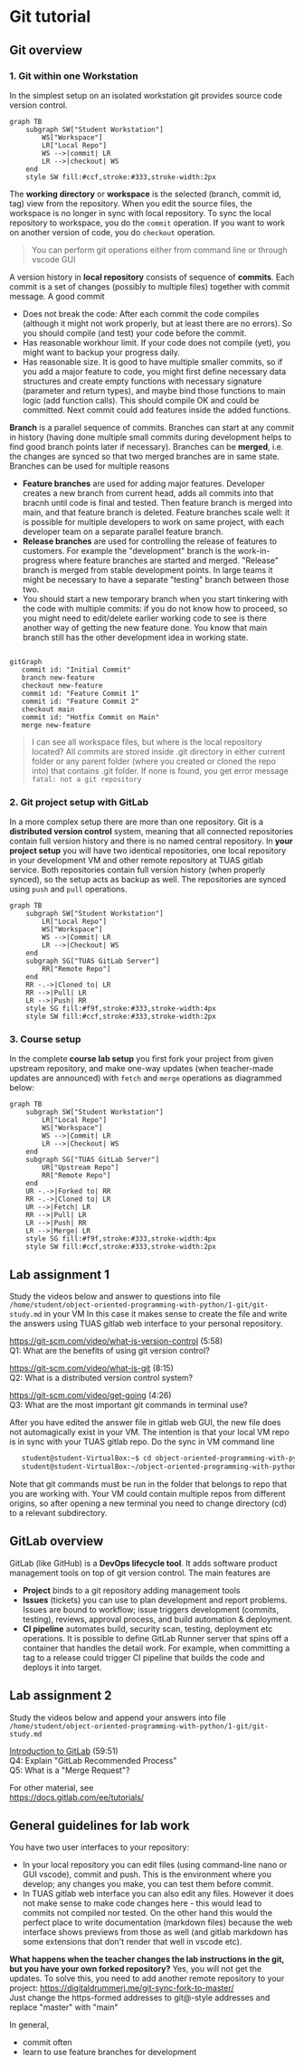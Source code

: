 # Git tutorial

## Git overview

### 1. Git within one Workstation

In the simplest setup on an isolated workstation git provides source code version control. 

```mermaid
graph TB
    subgraph SW["Student Workstation"]
        WS["Workspace"]
        LR["Local Repo"]
        WS -->|commit| LR
        LR -->|checkout| WS
    end
    style SW fill:#ccf,stroke:#333,stroke-width:2px
```
The <b>working directory</b> or <b>workspace</b> is the selected (branch, commit id, tag) view from the repository. When you edit the source files, the workspace is no longer in sync with local repository. To sync the local repository to workspace, you do the `commit` operation. If you want to work on another version of code, you do `checkout` operation.

> You can perform git operations either from command line or through vscode GUI

A version history in <b>local repository</b> consists of sequence of <b>commits</b>. Each commit is a set of changes (possibly to multiple files) together with commit message. A good commit  
- Does not break the code: After each commit the code compiles (although it might not work properly, but at least there are no errors). So you should compile (and test) your code before the commit.
- Has reasonable workhour limit. If your code does not compile (yet), you might want to backup your progress daily.
- Has reasonable size. It is good to have multiple smaller commits, so if you add a major feature to code, you might first define necessary data structures and create empty functions with necessary signature (parameter and return types), and maybe bind those functions to main logic (add function calls). This should compile OK and could be committed. Next commit could add features inside the added functions.  

<b>Branch</b> is a parallel sequence of commits. Branches can start at any commit in history (having done multiple small commits during development helps to find good branch points later if necessary). Branches can be <b>merged</b>, i.e. the changes are synced so that two merged branches are in same state. Branches can be used for multiple reasons
- <b>Feature branches</b> are used for adding major features. Developer creates a new branch from current head, adds all commits into that bracnh until code is final and tested. Then feature branch is merged into main, and that feature branch is deleted. Feature branches scale well: it is possible for multiple developers to work on same project, with each developer team on a separate parallel feature branch.
- <b>Release branches</b> are used for controlling the release of features to customers. For example the "development" branch is the work-in-progress where feature branches are started and merged. "Release" branch is merged from stable development points. In large teams it might be necessary to have a separate "testing" branch between those two.
- You should start a new temporary branch when you start tinkering with the code with multiple commits: if you do not know how to proceed, so you might need to edit/delete earlier working code to see is there another way of getting the new feature done. You know that main branch still has the other development idea in working state.
```mermaid

gitGraph
   commit id: "Initial Commit"
   branch new-feature
   checkout new-feature
   commit id: "Feature Commit 1"
   commit id: "Feature Commit 2"
   checkout main
   commit id: "Hotfix Commit on Main"
   merge new-feature
```

> I can see all workspace files, but where is the local repository located? All commits are stored inside .git directory in either current folder or any parent folder (where you created or cloned the repo into) that contains .git folder. If none is found, you get error message `fatal: not a git repository`

### 2. Git project setup with GitLab

In a more complex setup there are more than one repository. Git is a <b>distributed version control</b> system, meaning that all connected repositories contain full version history and there is no named central repository. In <b>your project setup</b> you will have two identical repositories, one local repository in your development VM and other remote repository at TUAS gitlab service. Both repositories contain full version history (when properly synced), so the setup acts as backup as well.
The repositories are synced using `push` and `pull` operations.

```mermaid
graph TB
    subgraph SW["Student Workstation"]
        LR["Local Repo"]
        WS["Workspace"]
        WS -->|Commit| LR
        LR -->|Checkout| WS
    end
    subgraph SG["TUAS GitLab Server"]
        RR["Remote Repo"]
    end
    RR -.->|Cloned to| LR
    RR -->|Pull| LR
    LR -->|Push| RR
    style SG fill:#f9f,stroke:#333,stroke-width:4px
    style SW fill:#ccf,stroke:#333,stroke-width:2px
```

### 3. Course setup

In the complete <b>course lab setup</b> you first fork your project from given upstream repository, and make one-way updates (when teacher-made updates are announced) with `fetch` and `merge` operations as diagrammed below:
```mermaid
graph TB
    subgraph SW["Student Workstation"]
        LR["Local Repo"]
        WS["Workspace"]
        WS -->|Commit| LR
        LR -->|Checkout| WS
    end
    subgraph SG["TUAS GitLab Server"]
        UR["Upstream Repo"]
        RR["Remote Repo"]
    end
    UR -.->|Forked to| RR
    RR -.->|Cloned to| LR
    UR -->|Fetch| LR
    RR -->|Pull| LR
    LR -->|Push| RR
    LR -->|Merge| LR
    style SG fill:#f9f,stroke:#333,stroke-width:4px
    style SW fill:#ccf,stroke:#333,stroke-width:2px
```


## Lab assignment 1

Study the videos below and answer to questions into file `/home/student/object-oriented-programming-with-python/1-git/git-study.md` in your VM
In this case it makes sense to create the file and write the answers using TUAS gitlab web interface to your personal repository. 

https://git-scm.com/video/what-is-version-control (5:58)  
Q1: What are the benefits of using git version control?

https://git-scm.com/video/what-is-git (8:15)  
Q2: What is a distributed version control system?

https://git-scm.com/video/get-going (4:26)  
Q3: What are the most important git commands in terminal use?

After you have edited the answer file in gitlab web GUI, the new file does not automagically exist in your VM. The intention is that your local VM repo is in sync with your TUAS gitlab repo. Do the sync in VM command line
```bash
   student@student-VirtualBox:~$ cd object-oriented-programming-with-python
   student@student-VirtualBox:~/object-oriented-programming-with-python$ git pull
```
Note that git commands must be run in the folder that belongs to repo that you are working with. Your VM could contain multiple repos from different origins, so after opening a new terminal you need to change directory (cd) to a relevant subdirectory.

## GitLab overview

GitLab (like GitHub) is a <b>DevOps lifecycle tool</b>. It adds software product management tools on top of git version control. The main features are
- <b>Project</b> binds to a git repository adding management tools
- <b>Issues</b> (tickets) you can use to plan development and report problems. Issues are bound to workflow; issue triggers development (commits, testing), reviews, approval process, and build automation & deployment.
- <b>CI pipeline</b> automates build, security scan, testing, deployment etc operations. It is possible to define GitLab Runner server that spins off a container that handles the detail work. For example, when committing a tag to a release could trigger CI pipeline that builds the code and deploys it into target.

## Lab assignment 2

Study the videos below and append your answers into file `/home/student/object-oriented-programming-with-python/1-git/git-study.md`  

[Introduction to GitLab](https://youtu.be/_4SmIyQ5eis?t=90) (59:51)  
Q4: Explain "GitLab Recommended Process"  
Q5: What is a "Merge Request"?

For other material, see   
https://docs.gitlab.com/ee/tutorials/  


## General guidelines for lab work

You have two user interfaces to your repository:
- In your local repository you can edit files (using command-line nano or GUI vscode), commit and push. This is the environment where you develop; any changes you make, you can test them before commit.
- In TUAS gitlab web interface you can also edit any files. However it does not make sense to make code changes here - this would lead to commits not compiled nor tested. On the other hand this would the perfect place to write documentation (markdown files) because the web interface shows previews from those as well (and gitlab markdown has some extensions that don't render that well in vscode etc).  

**What happens when the teacher changes the lab instructions in the git, but you have your own forked repository?** Yes, you will not get the updates. To solve this, you need to add another remote repository to your project: https://digitaldrummerj.me/git-sync-fork-to-master/  
Just change the https-formed addresses to git@-style addresses and replace "master" with "main"


In general,
- commit often
- learn to use feature branches for development

